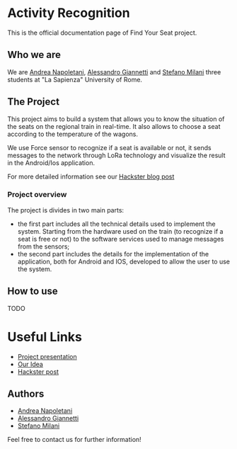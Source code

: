 # Activity Recognition
This is the official documentation page of Find Your Seat project.

## Who we are
We are [Andrea Napoletani](https://www.linkedin.com/in/andrea-napoletani-aa0b87166/), [Alessandro Giannetti](https://www.linkedin.com/in/alessandro-giannetti-2b1864b4/) and [Stefano Milani](https://www.linkedin.com/in/stefano-milani-561044181/) three students at "La Sapienza" University of Rome.

## The Project
This project aims to build a system that allows you to know the situation of the seats on the regional train in real-time. It also allows to choose a seat according to the temperature of the wagons.

We use Force sensor to recognize if a seat is available or not, it sends messages to the network through LoRa technology and visualize the result in the Android/Ios application.

For more detailed information see our [Hackster blog post](https://www.hackster.io/andreanapoletani/find-your-seat-on-the-regional-train-using-your-app-525f37)

### Project overview
The project is divides in two main parts:
* the first part includes all the technical details used to implement the system. Starting from the hardware used on the train (to recognize if a seat is free or not) to the software services used to manage messages from the sensors;
* the second part includes the details for the implementation of the application, both for Android and IOS, developed to allow the user to use the system.

## How to use
TODO

# Useful Links
* [Project presentation](TOINSERT)
* [Our Idea](https://www.slideshare.net/AndreaNapoletani/find-your-seat-idea)
* [Hackster post](https://www.hackster.io/andreanapoletani/find-your-seat-on-the-regional-train-using-your-app-525f37)

## Authors
* [Andrea Napoletani](https://www.linkedin.com/in/andrea-napoletani-aa0b87166/)
* [Alessandro Giannetti](https://www.linkedin.com/in/alessandro-giannetti-2b1864b4/)
* [Stefano Milani](https://www.linkedin.com/in/stefano-milani-561044181/)

Feel free to contact us for further information!
